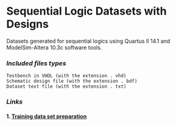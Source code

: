 # Sequential Logic Datasets with Designs
 Datasets generated for sequential logics using Quartus II 14.1 and ModelSim-Altera 10.3c software tools.
 
 ### _Included files types_
 ```
 Testbench in VHDL (with the extension . vhd) 
 Schematic design file (with the extension . bdf) 
 Dataset text file (with the extension . txt) 
```

### _Links_ 

#### 1. [Training data set preparation](https://github.com/Anjanamb/FPGA-Implementation-and-interfacing)

